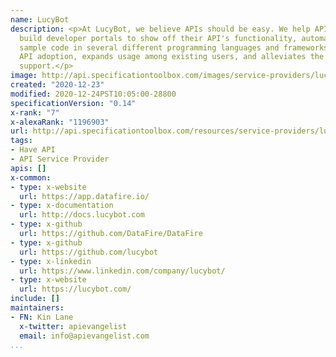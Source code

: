 ```yaml
---
name: LucyBot
description: <p>At LucyBot, we believe APIs should be easy. We help API providers
  build developer portals to show off their API's functionality, automatically generating
  sample code in several different programming languages and frameworks. This increases
  API adoption, expands usage among existing users, and alleviates the burden of customer
  support.</p>
image: http://api.specificationtoolbox.com/images/service-providers/lucybot.jpg
created: "2020-12-23"
modified: 2020-12-24PST10:05:00-28800
specificationVersion: "0.14"
x-rank: "7"
x-alexaRank: "1196903"
url: http://api.specificationtoolbox.com/resources/service-providers/lucybot/
tags:
- Have API
- API Service Provider
apis: []
x-common:
- type: x-website
  url: https://app.datafire.io/
- type: x-documentation
  url: http://docs.lucybot.com
- type: x-github
  url: https://github.com/DataFire/DataFire
- type: x-github
  url: https://github.com/lucybot
- type: x-linkedin
  url: https://www.linkedin.com/company/lucybot/
- type: x-website
  url: https://lucybot.com/
include: []
maintainers:
- FN: Kin Lane
  x-twitter: apievangelist
  email: info@apievangelist.com
...
```

